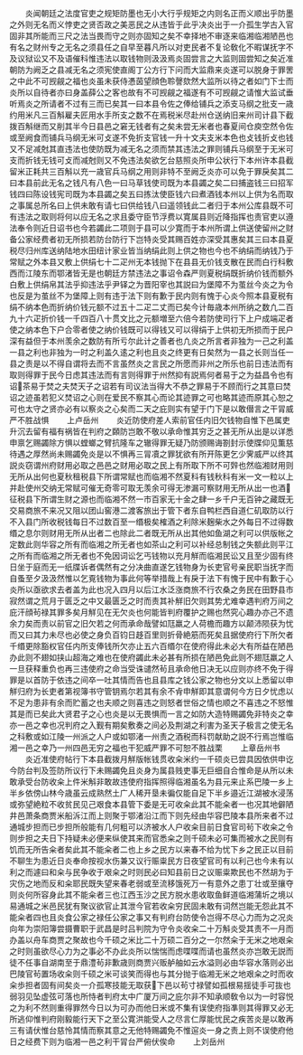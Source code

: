 <!-- { "loadSidebar": true } -->
　　炎闻朝廷之法度官吏之规矩防墨也无小大行乎规矩之内则名正而义顺出乎防墨之外则无名而义悖吏之贤否政之美恶民之从违皆于此乎决炎出于一介孤生学古入官固非其所能而三尺之法当畏而守之则亦固知之矣不幸择地不审逐来临湘临湘陋邑也有名之财州专之无名之须县任之自早至暮凡所以对吏民者不复论敎化不暇谋抚字不及议狱讼又不及语催科惟违法以取钱物则汲汲焉炎固尝言之大监则固尝知之矣近准朝防为阙乏之县减无名之须宪使直阁丁公方行下问而大监鼎来炎遂可以脱身于罪罟之中此不可觊觎之福也炎虽未获侍慿茵望顔色聆謦欬然大监所以待之者如门下士而炎所以自待者亦曰身盖薛公之客也故有不可觊觎之福遂有不可觊觎之请惟大监试垂听焉炎之所请者不过有三而已矣其一曰本县令佐之俸给铺兵之添支马纲之批支一歳约用米凡三百斛雇夫匠用水手所支之数不在焉税米尽赴州仓送纳旧来州司计县下截拨百斛继而又削其半今日县邑之窘无钱者有之矣未尝无米者也春夏间仓庾空然令佐或至阙食而铺兵马纲无米可攴遂不免折支官钱一升十文夫支米本色也攴钱折攴也钱又不足减尅其直违法也使防既为减无名之须而禁其违法之罪则铺兵马纲至于无米可支而折钱无钱可攴而减尅则又不免违法矣欲乞台慈照炎所申公状行下本州许本县截留米正耗共三百斛以充一歳官兵马纲之用则非特不至阙乏炎亦可以免于罪戾矣其二曰本县前此无名之钱凡有八色一曰马草钱使司既为本县蠲之矣二曰捕盗钱三曰招军钱四曰陈设钱宪司既为本县蠲之矣五曰拣汰使臣钱六曰煮酒钱本州以上供为名而取之事属总所名曰上供未敢有请七曰供给钱八曰遥领钱此二者归于本州公库县既不可有违法之取则将何以应无名之求且委守臣节浮费以寛属县则近降指挥也责官吏以遵法奉令则近日诏书也今若蠲此二项则于县可以少寛而于本州所谓上供送使留州之财备公家经费者初无所损若防台防行下岂特炎受其赐百姓亦深受其惠矣其三曰本县夏税尽归州库送纳陆地水田纽计家业皆当纳绢此则上供之物也今也不纳绢而纳钱乃于常赋之外本县又敷上供绢七十二疋州无本钱抛下在县县无价钱支散在民而白行科敷西而江陵东而鄂渚皆无是也朝廷方禁违法之事诏令森严则夏税绢既折纳价钱而额外白敷上供绢帛其法乎抑违法乎尹铎之为晋阳宰也其説曰为堡障不为茧丝今炎之为令也反是为茧丝不为堡障上则有违于法下则有歉于民内则有愧于心炎今照本县夏税有绢不纳本色而折纳价钱元额不过五十二疋二丈而已矣今计毎歳本州所纳之数凢二百九十六疋折价钱一千四百八十贯文比之元额増至六倍今若防使司行下上户成端疋者使之纳本色下户合零者使之纳价钱既可以得钱又可以得绢于上供初无所损而于民户深有益但于本州羡余之数防有所亏尔此计之善者也凢炎之所言者非独为一己之利盖一县之利也非独为一时之利盖久逺之利也且炎之终更有日矣然为一县之长则当任一县之责是以不得自谓将去而不言虽然炎之言民之所愿而非州之所乐也前日违法而有取则得罪于民今日虑其违法而有言则得罪于州然抑有説焉何者易于之为益昌令也有诏茶易于焚之夫焚天子之诏若有司议法当得大不恭之罪易于不顾而行之其意曰焚诏之迹虽若犯义焚诏之心则在爱民不察其心而论其迹罪之可也略其迹而原其心恕之可也太守之贤亦必有以察炎之心矣而二天之庇则实有望于门下是以敢僣言之干冐威严不胜战惧
　　上卢岳州
　　炎近防使府差人索前官任内旧欠钱物自惟下邑属吏升沉去留有福有祸皆在判府之頥防岂敢不敬以承命惟其穷乏之甚无所从出是以详悉申禀乞赐蠲除方惧以螳螂之臂抗隆车之辙得罪无疑乃防颁赐诲劄封示使牒仰见薫慈待遇之厚然尚未赐蠲免炎是以不惧再三冐凟之罪犹欲有所开陈更乞少霁威严以终其説炎窃谓州府财用必取之邑邑之财用必取之民上有所取下所不可辤也然临湘财用则无所从出何也夏秋租税县下所谓常赋也而临湘不然夏科有钱秋科有米一文一粒以上并赴使州交纳无常赋可催无奇零可取无羡余可得无渗漏可察财用无所从出一也酒征税县下所谓生财之源也而临湘不然一市百家无十金之肆一乡千户无百钟之藏既无交易商旅不来况又阻以团山窖港二渡客旅出于管下者东自鸭栏西自道仁矶取防以行不入县门所收税钱每日不过数百至一缗极矣榷酒之利除米麹柴水之外每日不过得数缗之息尔则财用无所从出者二也除此二者既无所从出其他如鱼湖之利可以供版帐之定数此则华容之所有而临湘之所无者也如茶山之利可以补经总制钱之失额此则平江之所有而临湘之所无者也不免因词讼乞丐钱物以充月觧而临湘民讼又且至少固有终日坐于庭而无一纸牒诉者偶然有之分决曲直遂乞钱物身为长吏官号亲民职当抚字而自蚤至夕汲汲然惟以乞覔钱物为事此何等举措哉上有戾于法下有愧于民中有歉于心炎所以亟欲求去者盖为此也况入四月以后江水泛涨商旅不行农桑之务民在田野县市寂然谓之荒月于匮乏之中又最匮乏之时而责其补觧旧欠则其势尤难幸遇判府万间之庇汗顔茍禄其罪多矣月觧见在无欠炎也何能皆判府覆护之赐也然究心趣办亦己不遗余力矣而责以前官之旧欠若之何而承命哉譬如尫羸之人荷檐而趣方以颠沛陨获为忧而又曰其力未尽也必使之身负百钧日趍百里则折骨絶筋而死矣且据使府行下所欠者千缗更除豁权官任内所支俸钱所欠亦止五六百缗尔在使府得此未必大有所益在陋邑办此则不翅如挟山超海之难也在使府蠲此未必甚有所损在陋邑免此则不翅尫羸之人一旦获释重负也再三违使府之命当受诛谴然茍且承命他日决无以应则亦终不免于得罪是以首防于依违之间卒一吐其情而告也且县库之钱公家之物也分文以上悉留以申觧归府为长吏者第视簿书守管钥焉尔若其有余不肻申觧即其意谓何今方日夕忧虑以不足为患非有余而贮蓄之也夫顺之则喜违之则怒者世俗之情也顺之不喜违之不怒惟其是而已矣此大贤君子之心也炎是以无畏惧而一言之如防大造特赐蠲免非特炎之幸亦一邑之幸也况判府之入觐有期矣敷奏之间必及荆湖之利害为圣天子极言之使无名之科敷或如江陵一州派之人户或如鄂渚一州责之酒税而科罚献助之説不行焉岂惟临湘一邑之幸乃一州四邑无穷之福也干犯威严罪不可恕不胜战栗
　　上章岳州书
　　炎近准使府帖行下本县截拨月觧版帐钱贯收籴米约一千硕炎已尝具因依供申讫今防台判及签防所议行下未赐蠲免且炎身为属县贱吏事无巨细自合惟命是从所以未敢承受台防收籴上件米斛非敢故违使府指挥照得临湘虽名为县元来止系巴陵一乡上半乡依傍山林今歳虽云成熟然土广人稀开垦未徧仅能自足下半乡邉近江湖被水浸荡或弥望絶粒不收贫民见己艰食本县管下委是无可收籴此其不能籴者一也况其地僻陋井邑萧条商贾米船泝江而上则聚于鄂渚沿江而下则先经由华容巴陵本县所来者不过通城步担而已步担所般能有几何粗可以济被水人户收籴目前日食官司茍下收籴之令则步担之夫日下持疑未必便来纵使其来而官悉籴之则千硕未必可集而被水之民则有饥而无所告籴者矣此其不能籴者二也上乡之民方以来春不给为忧下乡之民正以目前不聊生为患近日炎奉命按视水伤兼又议行赈粜民方日夜望官司有以利己也今未有以利之而遽曰和籴与民争收于艰籴之时则民必曰知县前日之议赈粜欺民也不然胡为于灾伤之地而反和籴耶民既失望来春老弱或至流移饿死万一有意外之患丁壮或至攘夺则炎何所容身此其不能籴者三也江西玉沙之民方脱水患收取鱼鲜道临湘蒲圻之境以易通城之米邑民犹有聚议欲官止其泄今官若收籴穷民固未敢有词然岂能无怨此其不能籴者四也且炎食公家之禄任公家之事又有判府台防使令岂得不尽心力而为之况炎向年为崇阳簿尝摄曹职于武昌是时吕判院为守令炎收籴二十万斛炎受其责不一月而办盖以舟车商贾之聚故也今千硕之米比二十万硕二百分之一尔然籴于无米之地艰籴之时则虽欲尽心力为之事必不办此炎所以惴惴而虑喋喋而请也虽然炎亦岂敢无説而徒不任事自湖南至于鼎澧茍非歉歳则商贾兴贩舻舳如云水溢则必由华容水落则必出巴陵官茍置场收籴则千硕之米可谈笑而得也与其分抛于临湘无米之地艰籴之时而收籴歩担者固有间矣炎一介孤寒技能无取获下邑以茍寸禄譬如孤根易揺徒手可抜也弱羽见坠虚弦可落也所恃者判府太中广厦万间之庇尔非不知承顺敎令以为一时容悦之为利不然则重得罪然今日以为可办而他日米或不集有误使府指凖则其得罪又必无所逃仰惟判府刚毅能行天下之至公寛洪能受人之尽言仁厚能忧民之疾苦炎是以敢再三有请伏惟台慈怜其情而察其意之无他特赐蠲免不惟逭炎一身之责上则不误使府他日之经费下则为临湘一邑之利干冐台严俯伏俟命
　　上刘岳州
